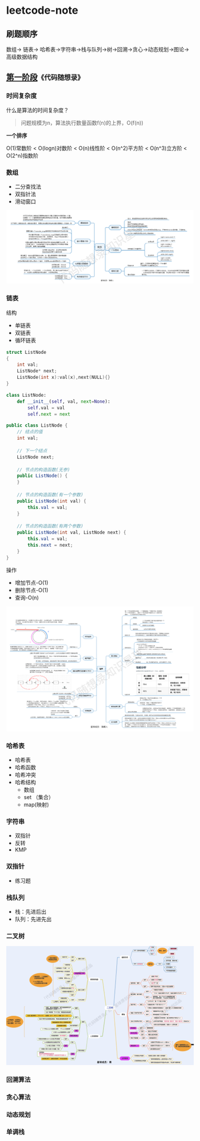 # leetcode-note

## 刷题顺序

数组-> 链表-> 哈希表->字符串->栈与队列->树->回溯->贪心->动态规划->图论->高级数据结构


## [第一阶段](https://programmercarl.com/)`《代码随想录》`


### 时间复杂度

什么是算法的时间复杂度？

> 问题规模为n，算法执行数量函数f(n)的上界，O(f(n))

**一个排序**

O(1)常数阶 < O(logn)对数阶 < O(n)线性阶 < O(n^2)平方阶 < O(n^3)立方阶 < O(2^n)指数阶


### 数组

- 二分查找法
- 双指针法
- 滑动窗口

<img src="img/数组总结.png" alt="img"  />

### 链表

结构

- 单链表
- 双链表
- 循环链表

```c++
struct ListNode
{
    int val;
    ListNode* next;
    ListNode(int x):val(x),next(NULL){}
}
```

```python
class ListNode:
    def __init__(self, val, next=None):
        self.val = val
        self.next = next
```

```java
public class ListNode {
    // 结点的值
    int val;

    // 下一个结点
    ListNode next;

    // 节点的构造函数(无参)
    public ListNode() {
    }

    // 节点的构造函数(有一个参数)
    public ListNode(int val) {
        this.val = val;
    }

    // 节点的构造函数(有两个参数)
    public ListNode(int val, ListNode next) {
        this.val = val;
        this.next = next;
    }
}
```

操作

- 增加节点-O(1)
- 删除节点-O(1)
- 查询-O(n)

![img](img/链表总结.png)

### 哈希表

- 哈希表
- 哈希函数
- 哈希冲突
- 哈希结构
  - 数组
  - set （集合）
  - map(映射)

### 字符串

- 双指针
- 反转
- KMP

### 双指针

- 练习题

### 栈队列

- 栈：先进后出
- 队列：先进先出



### 二叉树

![img](img/二叉树总结.png)

### 回溯算法





### 贪心算法



### 动态规划



### 单调栈


